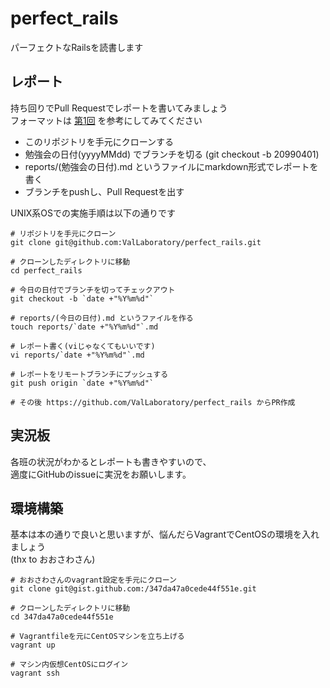 perfect_rails
=============

パーフェクトなRailsを読書します

レポート
---

持ち回りでPull Requestでレポートを書いてみましょう<br>
フォーマットは [第1回](https://github.com/ValLaboratory/perfect_rails/blob/master/reports/20140826.md) を参考にしてみてください

+ このリポジトリを手元にクローンする
+ 勉強会の日付(yyyyMMdd) でブランチを切る (git checkout -b 20990401)
+ reports/(勉強会の日付).md というファイルにmarkdown形式でレポートを書く
+ ブランチをpushし、Pull Requestを出す

UNIX系OSでの実施手順は以下の通りです

~~~
# リポジトリを手元にクローン
git clone git@github.com:ValLaboratory/perfect_rails.git

# クローンしたディレクトリに移動
cd perfect_rails

# 今日の日付でブランチを切ってチェックアウト
git checkout -b `date +"%Y%m%d"`

# reports/(今日の日付).md というファイルを作る
touch reports/`date +"%Y%m%d"`.md

# レポート書く(viじゃなくてもいいです)
vi reports/`date +"%Y%m%d"`.md

# レポートをリモートブランチにプッシュする
git push origin `date +"%Y%m%d"`

# その後 https://github.com/ValLaboratory/perfect_rails からPR作成
~~~

実況板
---

各班の状況がわかるとレポートも書きやすいので、<br>
適度にGitHubのissueに実況をお願いします。

環境構築
---

基本は本の通りで良いと思いますが、悩んだらVagrantでCentOSの環境を入れましょう<br>
(thx to おおさわさん)

~~~
# おおさわさんのvagrant設定を手元にクローン
git clone git@gist.github.com:/347da47a0cede44f551e.git

# クローンしたディレクトリに移動
cd 347da47a0cede44f551e

# Vagrantfileを元にCentOSマシンを立ち上げる
vagrant up

# マシン内仮想CentOSにログイン
vagrant ssh
~~~
